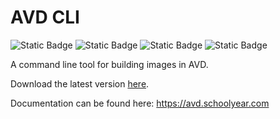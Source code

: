 # AVD CLI

![Static Badge](https://img.shields.io/badge/staticcheck-passes-green)
![Static Badge](https://img.shields.io/badge/Windows-amd64+arm64-blue)
![Static Badge](https://img.shields.io/badge/macOS-intel+silicon-blue)
![Static Badge](https://img.shields.io/badge/linux-amd64+arm64-blue)

A command line tool for building images in AVD.

Download the latest version [here](https://github.com/schoolyear/avd-cli/releases).

Documentation can be found here: https://avd.schoolyear.com